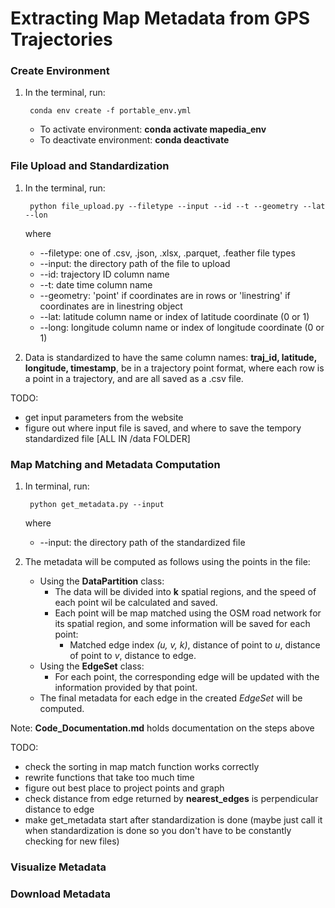 # Extracting Map Metadata from GPS Trajectories

### Create Environment
1. In the terminal, run:
    
        conda env create -f portable_env.yml

    * To activate environment: **conda activate mapedia_env**
    * To deactivate environment: **conda deactivate**

### File Upload and Standardization

1. In the terminal, run:

        python file_upload.py --filetype --input --id --t --geometry --lat --lon

    where
    * --filetype: one of .csv, .json, .xlsx, .parquet, .feather file types
    * --input: the directory path of the file to upload
    * --id: trajectory ID column name 
    * --t: date time column name
    * --geometry: 'point' if coordinates are in rows or 'linestring' if coordinates are in linestring object
    * --lat: latitude column name or index of latitude coordinate (0 or 1)
    * --long: longitude column name or index of longitude coordinate (0 or 1)
    
2. Data is standardized to have the same column names: **traj_id, latitude, longitude, timestamp**, be in a trajectory point format, where each row is a point in a trajectory, and are all saved as a .csv file.

TODO:
* get input parameters from the website
* figure out where input file is saved, and where to save the tempory standardized file [ALL IN /data FOLDER]

### Map Matching and Metadata Computation

1. In terminal, run:
    
        python get_metadata.py --input
    
    where
    * --input: the directory path of the standardized file

2. The metadata will be computed as follows using the points in the file:
    * Using the **DataPartition** class:
        * The data will be divided into **k** spatial regions, and the speed of each point wil be calculated and saved.
        * Each point will be map matched using the OSM road network for its spatial region, and some information will be saved for each point:
            * Matched edge index *(u, v, k)*, distance of point to *u*, distance of point to *v*, distance to edge.
    * Using the **EdgeSet** class:
        * For each point, the corresponding edge will be updated with the information provided by that point.
    * The final metadata for each edge in the created *EdgeSet* will be computed.

Note: **Code_Documentation.md** holds documentation on the steps above

TODO:
* check the sorting in map match function works correctly
* rewrite functions that take too much time
* figure out best place to project points and graph
* check distance from edge returned by **nearest_edges** is perpendicular distance to edge
* make get_metadata start after standardization is done (maybe just call it when standardization is done so you don't have to be constantly checking for new files)

### Visualize Metadata

### Download Metadata
